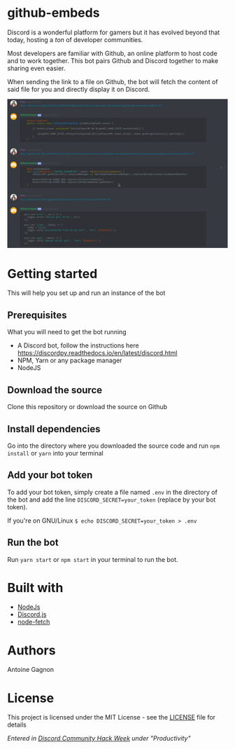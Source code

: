 # github-embeds
Discord is a wonderful platform for gamers but it has evolved beyond that today, hosting a _ton_ of developer communities.

Most developers are familiar with Github, an online platform to host code and to work together. This bot pairs Github and Discord together to make sharing even easier.

When sending the link to a file on Github, the bot will fetch the content of said file for you and directly display it on Discord.

![](./discord.png)

# Getting started
This will help you set up and run an instance of the bot

## Prerequisites
What you will need to get the bot running

- A Discord bot, follow the instructions here https://discordpy.readthedocs.io/en/latest/discord.html
- NPM, Yarn or any package manager
- NodeJS

## Download the source
Clone this repository or download the source on Github

## Install dependencies
Go into the directory where you downloaded the source code and run `npm install` or `yarn` into your terminal

## Add your bot token
To add your bot token, simply create a file named `.env` in the directory of the bot and add the line `DISCORD_SECRET=your_token` (replace by your bot token).

If you're on GNU/Linux `$ echo DISCORD_SECRET=your_token > .env`

## Run the bot
Run `yarn start` or `npm start` in your terminal to run the bot.

# Built with
- [NodeJs](https://github.com/nodejs/node)
- [Discord.js](https://github.com/discordjs/discord.js/)
- [node-fetch](https://github.com/bitinn/node-fetch)

# Authors
Antoine Gagnon

# License
This project is licensed under the MIT License - see the [LICENSE](LICENSE) file for details

_Entered in [Discord Community Hack Week](https://blog.discordapp.com/discord-community-hack-week-build-and-create-alongside-us-6b2a7b7bba33) under "Productivity"_
